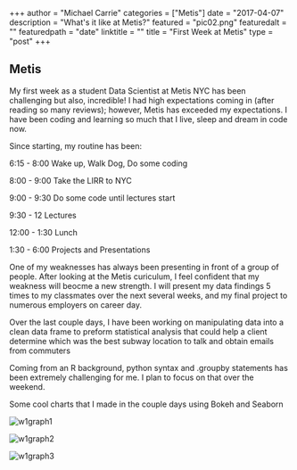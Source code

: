 +++
author = "Michael Carrie"
categories = ["Metis"]
date = "2017-04-07"
description = "What's it like at Metis?"
featured = "pic02.png"
featuredalt = ""
featuredpath = "date"
linktitle = ""
title = "First Week at Metis"
type = "post"
+++

## Metis


My first week as a student Data Scientist at Metis NYC has been challenging but also, incredible! I had high expectations coming in (after reading so many reviews); however, Metis has exceeded my expectations. I have been coding and learning so much that I live, sleep and dream in code now. 


Since starting, my routine has been:


6:15 - 8:00 Wake up, Walk Dog, Do some coding

8:00 - 9:00 Take the LIRR to NYC

9:00 - 9:30  Do some code until lectures start

9:30 - 12 Lectures

12:00 - 1:30 Lunch

1:30 - 6:00 Projects and Presentations


One of my weaknesses has always been presenting in front of a group of people. After looking at the Metis curiculum, I feel confident that my weakness will beocme a new strength. I will present my data findings 5 times to my classmates over the next several weeks, and my final project to numerous employers on career day.

Over the last couple days, I have been working on manipulating data into a clean data frame to preform statistical analysis that could help a client determine which was the best subway location to talk and obtain emails from commuters


Coming from an R background, python syntax and .groupby statements has been extremely challenging for me. I plan to focus on that over the weekend.

Some cool charts that I made in the couple days using Bokeh and Seaborn


![w1graph1](/photos/week1graph1.png)

![w1graph2](/photos/week1graph2.png)

![w1graph3](/photos/week1graph3.png)
